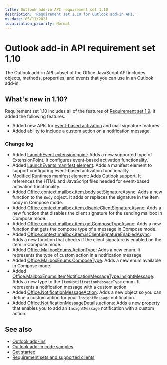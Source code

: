 ```yaml
---
title: Outlook add-in API requirement set 1.10
description: 'Requirement set 1.10 for Outlook add-in API.'
ms.date: 05/11/2021
localization_priority: Normal
---
```


# Outlook add-in API requirement set 1.10

The Outlook add-in API subset of the Office JavaScript API includes objects, methods, properties, and events that you can use in an Outlook add-in.

## What's new in 1.10?

Requirement set 1.10 includes all of the features of [Requirement set 1.9](../requirement-set-1.9/outlook-requirement-set-1.9.md). It added the following features.

- Added new APIs for [event-based activation](../../../outlook/autolaunch.md) and mail signature features.
- Added ability to include a custom action on a notification message.

### Change log

- Added [LaunchEvent extension point](../../manifest/extensionpoint.md#launchevent): Adds a new supported type of ExtensionPoint. It configures event-based activation functionality.
- Added [LaunchEvents manifest element](../../manifest/launchevents.md): Adds a manifest element to support configuring event-based activation functionality.
- Modified [Runtimes manifest element](../../manifest/runtimes.md): Adds Outlook support. It references the HTML and JavaScript files needed for event-based activation functionality.
- Added [Office.context.mailbox.item.body.setSignatureAsync](/javascript/api/outlook/office.body?view=outlook-js-1.10&preserve-view=true#setsignatureasync-data--options--callback-): Adds a new function to the `Body` object. It adds or replaces the signature in the item body in Compose mode.
- Added [Office.context.mailbox.item.disableClientSignatureAsync](office.context.mailbox.item.md#methods): Adds a new function that disables the client signature for the sending mailbox in Compose mode.
- Added [Office.context.mailbox.item.getComposeTypeAsync](/javascript/api/outlook/office.messagecompose?view=outlook-js-1.10&preserve-view=true#getcomposetypeasync-options--callback-): Adds a new function that gets the compose type of a message in Compose mode.
- Added [Office.context.mailbox.item.isClientSignatureEnabledAsync](office.context.mailbox.item.md#methods): Adds a new function that checks if the client signature is enabled on the item in Compose mode.
- Added [Office.MailboxEnums.ActionType](/javascript/api/outlook/office.mailboxenums.actiontype): Adds a new enum. It represents the type of custom action in a notification message.
- Added [Office.MailboxEnums.ComposeType](/javascript/api/outlook/office.mailboxenums.composetype?view=outlook-js-1.10&preserve-view=true): Adds a new enum available in Compose mode.
- Added [Office.MailboxEnums.ItemNotificationMessageType.InsightMessage](/javascript/api/outlook/office.mailboxenums.itemnotificationmessagetype): Adds a new type to the `ItemNotificationMessageType` enum. It represents a notification message with a custom action.
- Added [Office.NotificationMessageAction](/javascript/api/outlook/office.notificationmessageaction): Adds a new object so you can define a custom action for your `InsightMessage` notification.
- Added [Office.NotificationMessageDetails.actions](/javascript/api/outlook/office.notificationmessagedetails#actions): Adds a new property that enables you to add an `InsightMessage` notification with a custom action.

## See also

- [Outlook add-ins](../../../outlook/outlook-add-ins-overview.md)
- [Outlook add-in code samples](https://developer.microsoft.com/outlook/gallery/?filterBy=Outlook,Samples,Add-ins)
- [Get started](../../../quickstarts/outlook-quickstart.md)
- [Requirement sets and supported clients](../../requirement-sets/outlook-api-requirement-sets.md)

